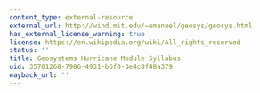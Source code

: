 ```yaml
---
content_type: external-resource
external_url: http://wind.mit.edu/~emanuel/geosys/geosys.html
has_external_license_warning: true
license: https://en.wikipedia.org/wiki/All_rights_reserved
status: ''
title: Geosystems Hurricane Module Syllabus
uid: 35701268-7986-4931-b6f0-3e4c8f48a379
wayback_url: ''
---
```

